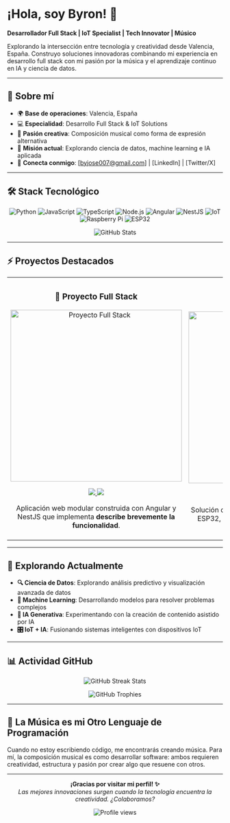 # ¡Hola, soy Byron! 👋

**Desarrollador Full Stack | IoT Specialist | Tech Innovator | Músico**

Explorando la intersección entre tecnología y creatividad desde Valencia, España. Construyo soluciones innovadoras combinando mi experiencia en desarrollo full stack con mi pasión por la música y el aprendizaje continuo en IA y ciencia de datos.

---

## 💫 Sobre mí

- 🌍 **Base de operaciones**: Valencia, España
- 💻 **Especialidad**: Desarrollo Full Stack & IoT Solutions
- 🎵 **Pasión creativa**: Composición musical como forma de expresión alternativa
- 🚀 **Misión actual**: Explorando ciencia de datos, machine learning e IA aplicada
- 🔗 **Conecta conmigo**: [byjose007@gmail.com] | [LinkedIn] | [Twitter/X]

---

## 🛠️ Stack Tecnológico

<p align="center">
  <img src="https://img.shields.io/badge/-Python-3776AB?style=for-the-badge&logo=python&logoColor=white" alt="Python">
  <img src="https://img.shields.io/badge/-JavaScript-F7DF1E?style=for-the-badge&logo=javascript&logoColor=black" alt="JavaScript">
  <img src="https://img.shields.io/badge/-TypeScript-3178C6?style=for-the-badge&logo=typescript&logoColor=white" alt="TypeScript">
  <img src="https://img.shields.io/badge/-Node.js-339933?style=for-the-badge&logo=node.js&logoColor=white" alt="Node.js">
  <img src="https://img.shields.io/badge/-Angular-DD0031?style=for-the-badge&logo=angular&logoColor=white" alt="Angular">
  <img src="https://img.shields.io/badge/-NestJS-E0234E?style=for-the-badge&logo=nestjs&logoColor=white" alt="NestJS">
  <img src="https://img.shields.io/badge/-IoT-00979D?style=for-the-badge&logo=arduino&logoColor=white" alt="IoT">
  <img src="https://img.shields.io/badge/-Raspberry%20Pi-A22846?style=for-the-badge&logo=raspberry-pi&logoColor=white" alt="Raspberry Pi">
  <img src="https://img.shields.io/badge/-ESP32-E7352C?style=for-the-badge&logo=espressif&logoColor=white" alt="ESP32">
</p>

<p align="center">
  <img src="https://github-readme-stats.vercel.app/api?username=byjose007&show_icons=true&theme=tokyonight" alt="GitHub Stats">
</p>

---

## ⚡ Proyectos Destacados

<table>
  <tr>
    <td width="50%">
      <h3 align="center">🚀 Proyecto Full Stack</h3>
      <div align="center">
        <a href="https://github.com/tu-usuario/proyecto-fullstack" target="_blank">
          <img src="https://via.placeholder.com/500x300/4F46E5/FFFFFF?text=Full+Stack+Project" width="400" alt="Proyecto Full Stack">
        </a>
        <p>
          <a href="https://github.com/tu-usuario/proyecto-fullstack" target="_blank">
            <img src="https://img.shields.io/badge/CÓDIGO-ff9?style=for-the-badge&logo=github&logoColor=black">
          </a>
          <a href="https://tuproyecto.com" target="_blank">
            <img src="https://img.shields.io/badge/DEMO-00C7B7?style=for-the-badge&logo=netlify&logoColor=white">
          </a>
        </p>
        <p>Aplicación web modular construida con Angular y NestJS que implementa <strong>describe brevemente la funcionalidad</strong>.</p>
      </div>
    </td>
    <td width="50%">
      <h3 align="center">🏠 Smart Home IoT Hub</h3>
      <div align="center">
        <a href="https://github.com/tu-usuario/smart-home-hub" target="_blank">
          <img src="https://via.placeholder.com/500x300/0891B2/FFFFFF?text=IoT+Smart+Home" width="400" alt="Smart Home IoT Project">
        </a>
        <p>
          <a href="https://github.com/tu-usuario/smart-home-hub" target="_blank">
            <img src="https://img.shields.io/badge/CÓDIGO-ff9?style=for-the-badge&logo=github&logoColor=black">
          </a>
          <a href="https://tuiotsolution.com" target="_blank">
            <img src="https://img.shields.io/badge/DOCUMENTACIÓN-5C2D91?style=for-the-badge&logo=readthedocs&logoColor=white">
          </a>
        </p>
        <p>Solución de automatización para el hogar utilizando ESP32, Raspberry Pi y Python para <strong>explica qué funcionalidad implementa</strong>.</p>
      </div>
    </td>
  </tr>
</table>

---

## 🔭 Explorando Actualmente



- **🔍 Ciencia de Datos**: Explorando análisis predictivo y visualización avanzada de datos
- **🧠 Machine Learning**: Desarrollando modelos para resolver problemas complejos
- **🔮 IA Generativa**: Experimentando con la creación de contenido asistido por IA
- **🎛️ IoT + IA**: Fusionando sistemas inteligentes con dispositivos IoT

---

## 📊 Actividad GitHub

<p align="center">
  <img src="https://github-readme-streak-stats.herokuapp.com/?user=byjose007&theme=tokyonight" alt="GitHub Streak Stats">
</p>

<p align="center">
  <img src="https://github-profile-trophy.vercel.app/?username=byjose007&theme=nord&column=7" alt="GitHub Trophies">
</p>

---

## 🎵 La Música es mi Otro Lenguaje de Programación

Cuando no estoy escribiendo código, me encontrarás creando música. Para mí, la composición musical es como desarrollar software: ambos requieren creatividad, estructura y pasión por crear algo que resuene con otros.

---

<p align="center">
  <strong>¡Gracias por visitar mi perfil! ✨</strong><br>
  <em>Las mejores innovaciones surgen cuando la tecnología encuentra la creatividad. ¿Colaboramos?</em>
</p>

<p align="center">
  <img src="https://komarev.com/ghpvc/?username=byjose007&color=blueviolet&style=for-the-badge" alt="Profile views">
</p>
